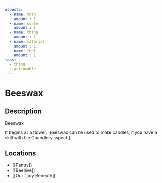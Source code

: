 ```yaml
---
aspects: 
  - name: moth
    amount : 1
  - name: scale
    amount : 1
  - name: thing
    amount : 1
  - name: material
    amount : 1
  - name: fuel
    amount : 1
tags:
  - thing
  - actionable
---
```


# Beeswax

## Description
Beeswax

It begins as a flower. [Beeswax can be used to make candles, if you have a skill with the Chandlery aspect.]
## Locations
- [[Pantry]]
- [[Beehive]]
- [[Our Lady Beneath]]